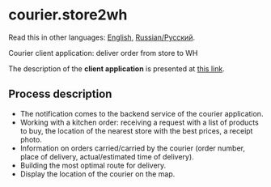 # courier.store2wh

Read this in other languages: [English](courier.store2wh.md), [Russian/Русский](courier.store2wh.ru.md). 

Courier client application: deliver order from store to WH

The description of the **client application** is presented at [this link](../../frontend/courierclient.md).

## Process description

- The notification comes to the backend service of the courier application.
- Working with a kitchen order: receiving a request with a list of products to buy, the location of the nearest store with the best prices, a receipt photo.
- Information on orders carried/carried by the courier (order number, place of delivery, actual/estimated time of delivery).
- Building the most optimal route for delivery.
- Display the location of the courier on the map.
